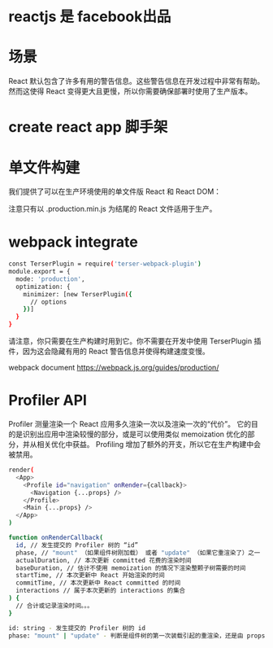 # reactjs 是 facebook出品
# 场景
React 默认包含了许多有用的警告信息。这些警告信息在开发过程中非常有帮助。然而这使得 React 变得更大且更慢，所以你需要确保部署时使用了生产版本。
# create react app 脚手架
# 单文件构建
我们提供了可以在生产环境使用的单文件版 React 和 React DOM：

<script src="https://unpkg.com/react@16/umd/react.production.min.js"></script>
<script src="https://unpkg.com/react-dom@16/umd/react-dom.production.min.js"></script>
注意只有以 .production.min.js 为结尾的 React 文件适用于生产。

# webpack integrate

```bash
const TerserPlugin = require('terser-webpack-plugin')
module.export = {
  mode: 'production',
  optimization: {
    minimizer: [new TerserPlugin({
      // options
    })]
  }
}
```
请注意，你只需要在生产构建时用到它。你不需要在开发中使用 TerserPlugin 插件，因为这会隐藏有用的 React 警告信息并使得构建速度变慢。

webpack document
https://webpack.js.org/guides/production/


# Profiler API
Profiler 测量渲染一个 React 应用多久渲染一次以及渲染一次的“代价”。 它的目的是识别出应用中渲染较慢的部分，或是可以使用类似 memoization 优化的部分，并从相关优化中获益。
Profiling 增加了额外的开支，所以它在生产构建中会被禁用。

```bash
render(
  <App>
    <Profile id="navigation" onRender={callback}>
      <Navigation {...props} />
    </Profile>
    <Main {...props} />
  </App>
)
```
```bash
function onRenderCallback(
  id, // 发生提交的 Profiler 树的 “id”
  phase, // "mount" （如果组件树刚加载） 或者 "update" （如果它重渲染了）之一
  actualDuration, // 本次更新 committed 花费的渲染时间
  baseDuration, // 估计不使用 memoization 的情况下渲染整颗子树需要的时间
  startTime, // 本次更新中 React 开始渲染的时间
  commitTime, // 本次更新中 React committed 的时间
  interactions // 属于本次更新的 interactions 的集合
) {
  // 合计或记录渲染时间。。。
}
```
```bash
id: string - 发生提交的 Profiler 树的 id
phase: "mount" | "update" - 判断是组件树的第一次装载引起的重渲染，还是由 props、state 或是 hooks 改变引起的重渲染

```
